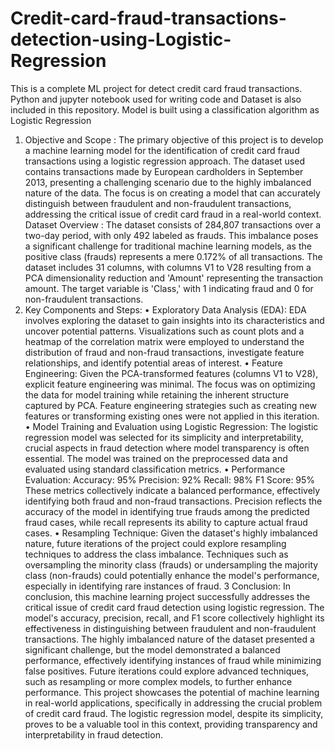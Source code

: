 # Credit-card-fraud-transactions-detection-using-Logistic-Regression
This is a complete ML project for detect credit card fraud transactions. Python and jupyter notebook used for writing code and Dataset is also included in this repository. Model is built using a classification algorithm as Logistic Regression
1. Objective and Scope : The primary objective of this project is to develop a machine learning model for the identification of credit card fraud transactions using a logistic regression approach. The dataset used contains transactions made by European cardholders in September 2013, presenting a challenging scenario due to the highly imbalanced nature of the data. The focus is on creating a model that can accurately distinguish between fraudulent and non-fraudulent transactions, addressing the critical issue of credit card fraud in a real-world context.
Dataset Overview : The dataset consists of 284,807 transactions over a two-day period, with only 492 labeled as frauds. This imbalance poses a significant challenge for traditional machine learning models, as the positive class (frauds) represents a mere 0.172% of all transactions. The dataset includes 31 columns, with columns V1 to V28 resulting from a PCA dimensionality reduction and 'Amount' representing the transaction amount. The target variable is 'Class,' with 1 indicating fraud and 0 for non-fraudulent transactions.
2. Key Components and Steps:
•	Exploratory Data Analysis (EDA):
EDA involves exploring the dataset to gain insights into its characteristics and uncover potential patterns. Visualizations such as count plots and a heatmap of the correlation matrix were employed to understand the distribution of fraud and non-fraud transactions, investigate feature relationships, and identify potential areas of interest.
•	Feature Engineering:
Given the PCA-transformed features (columns V1 to V28), explicit feature engineering was minimal. The focus was on optimizing the data for model training while retaining the inherent structure captured by PCA. Feature engineering strategies such as creating new features or transforming existing ones were not applied in this iteration.
•	Model Training and Evaluation using Logistic Regression:
The logistic regression model was selected for its simplicity and interpretability, crucial aspects in fraud detection where model transparency is often essential. The model was trained on the preprocessed data and evaluated using standard classification metrics.
•	Performance Evaluation:
Accuracy: 95%
Precision: 92%
Recall: 98%
F1 Score: 95%
These metrics collectively indicate a balanced performance, effectively identifying both fraud and non-fraud transactions. Precision reflects the accuracy of the model in identifying true frauds among the predicted fraud cases, while recall represents its ability to capture actual fraud cases.
•	Resampling Technique:
Given the dataset's highly imbalanced nature, future iterations of the project could explore resampling techniques to address the class imbalance. Techniques such as oversampling the minority class (frauds) or undersampling the majority class (non-frauds) could potentially enhance the model's performance, especially in identifying rare instances of fraud.
3 Conclusion:
In conclusion, this machine learning project successfully addresses the critical issue of credit card fraud detection using logistic regression. The model's accuracy, precision, recall, and F1 score collectively highlight its effectiveness in distinguishing between fraudulent and non-fraudulent transactions.
The highly imbalanced nature of the dataset presented a significant challenge, but the model demonstrated a balanced performance, effectively identifying instances of fraud while minimizing false positives. Future iterations could explore advanced techniques, such as resampling or more complex models, to further enhance performance.
This project showcases the potential of machine learning in real-world applications, specifically in addressing the crucial problem of credit card fraud. The logistic regression model, despite its simplicity, proves to be a valuable tool in this context, providing transparency and interpretability in fraud detection.

